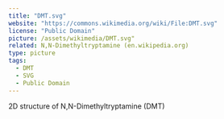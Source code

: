 ```yaml
---
title: "DMT.svg"
website: "https://commons.wikimedia.org/wiki/File:DMT.svg"
license: "Public Domain"
picture: /assets/wikimedia/DMT.svg"
related: N,N-Dimethyltryptamine (en.wikipedia.org)
type: picture
tags:
  - DMT
  - SVG
  - Public Domain
---
```

2D structure of N,N-Dimethyltryptamine (DMT)